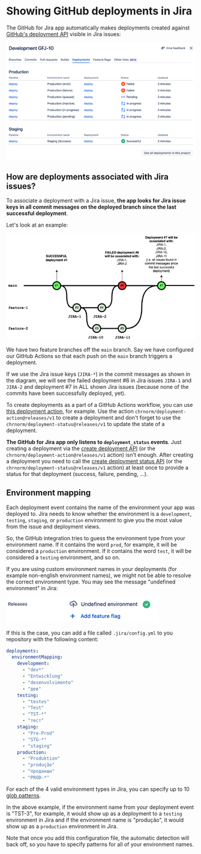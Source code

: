 # Showing GitHub deployments in Jira

The GitHub for Jira app automatically makes deployments created against [GitHub's deployment API](https://docs.github.com/en/rest/reference/repos#deployments) visible in Jira issues:

![Deployments in Jira](./images/deployments-in-jira.png)

## How are deployments associated with Jira issues?

To associate a deployment with a Jira issue, **the app looks for Jira issue keys in all commit messages on the deployed branch since the last successful deployment**.

Let's look at an example:

![Builds are associated by putting Jira issue keys into commit messages](./images/associating-deployments.png)

We have two feature branches off the `main` branch. Say we have configured our GitHub Actions so that each push on the `main` branch triggers a deployment. 

If we use the Jira issue keys (`JIRA-*`) in the commit messages as shown in the diagram, we will see the failed deployment #6 in Jira issues `JIRA-1` and `JIRA-2` and deployment #7 in ALL shown Jira issues (because none of the commits have been successfully deployed, yet).

To create deployments as a part of a GitHub Actions workflow, you can use [this deployment action](https://github.com/chrnorm/deployment-action), for example. Use the action `chrnorm/deployment-action@releases/v1` to create a deployment and don't forget to use the `chrnorm/deployment-status@releases/v1` to update the state of a deployment.

**The GitHub for Jira app only listens to `deployment_status` events**. Just creating a deployment via the [create deployment API](https://docs.github.com/en/rest/reference/repos#create-a-deployment) (or the `chrnorm/deployment-action@releases/v1` action) isn't enough. After creating a deployment you need to call the [create deployment status API](https://docs.github.com/en/rest/reference/repos#create-a-deployment-status) (or the `chrnorm/deployment-status@releases/v1` action) at least once to provide a status for that deployment (success, failure, pending, ...).


## Environment mapping

Each deployment event contains the name of the environment your app was deployed to. Jira needs to know whether the environment is a `development`, `testing`, `staging`, or `production` environment to give you the most value from the issue and deployment views.

So, the GitHub integration tries to guess the environment type from your environment name. If it contains the word `prod`, for example, it will be considered a `production` environment. If it contains the word `test`, it will be considered a `testing` environment, and so on.

If you are using custom environment names in your deployments (for example non-english environment names), we might not be able to resolve the correct environment type. You may see the message "undefined environment" in Jira:

![Undefined environment in the Jira issue view](undefined-environment.png)

If this is the case, you can add a file called `.jira/config.yml` to you repository with the following content:

```yaml
deployments:
  environmentMapping:
    development:
      - "dev*"
      - "Entwicklung"
      - "desenvolvimento"
      - "дев"
    testing:
      - "testes"
      - "Test"
      - "TST-*"
      - "тест"
    staging:
      - "Pre-Prod"
      - "STG-*"
      - "staging"
    production:
      - "Produktion"
      - "produção"
      - "продакшн"
      - "PROD-*"
```

For each of the 4 valid environment types in Jira, you can specify up to 10 [glob patterns](https://en.wikipedia.org/wiki/Glob_(programming)).

In the above example, if the environment name from your deployment event is "TST-3", for example, it would show up as a deployment to a `testing` environment in Jira and if the environment name is "produção", it would show up as a `production` environment in Jira.

Note that once you add this configuration file, the automatic detection will back off, so you have to specify patterns for all of your environment names.
